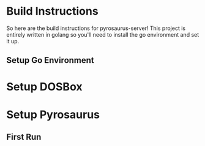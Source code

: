 # Build Instructions
So here are the build instructions for pyrosaurus-server! This project is entirely written in golang so you'll need to install the go environment and set it up.

## Setup Go Environment

# Setup DOSBox

# Setup Pyrosaurus

## First Run

